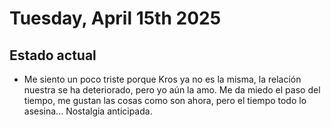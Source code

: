 # Tuesday, April 15th 2025

## Estado actual

- Me siento un poco triste porque Kros ya no es la misma, la relación nuestra se ha deteriorado, pero yo aún la amo. Me da miedo el paso del tiempo, me gustan las cosas como son ahora, pero el tiempo todo lo asesina... Nostalgia anticipada.